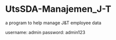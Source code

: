 # UtsSDA-Manajemen_J-T
a program to help manage J&amp;T employee data

username: admin
password: admin123